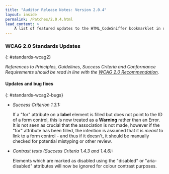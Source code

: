 ```yaml
---
title: "Auditor Release Notes: Version 2.0.4"
layout: inside
permalink: /Patches/2.0.4.html
lead_content: >
    A list of featured updates to the HTML_CodeSniffer bookmarklet in release version 2.0.4, released on 2nd February 2015. This list is focused for users of the bookmarklet, and focuses on changes to tests and the auditor interface. A full list of updates can also be found in the project's technical <a href="https://github.com/squizlabs/HTML_CodeSniffer/blob/gh-pages/CHANGELOG.markdown">bookmarklet changelog</a>.
---
```


### WCAG 2.0 Standards Updates
{: #standards-wcag2}

_References to Principles, Guidelines, Success Criteria and Conformance Requirements should be read in line with the [WCAG 2.0 Recommendation][WCAG20]._

#### Updates and bug fixes
{: #standards-wcag2-bugs}

* *Success Criterion 1.3.1:*  

  If a "for" attribute on a **label** element is filled but does not point to the ID of a form control, this is now treated as a **Warning** rather than an Error.
  It is not seen as crucial that the association is not made, however if the "for" attribute has been filled, the intention is assumed that it is
  <em>meant</em> to link to a form control - and thus if it doesn't, it should be manually checked for potential mistyping or other review.

* *Contrast tests (Success Criteria 1.4.3 and 1.4.6):*  

  Elements which are marked as disabled using the "disabled" or "aria-disabled" attributes will now be ignored for colour contrast purposes.

[WCAG20]: http://www.w3.org/TR/WCAG20

